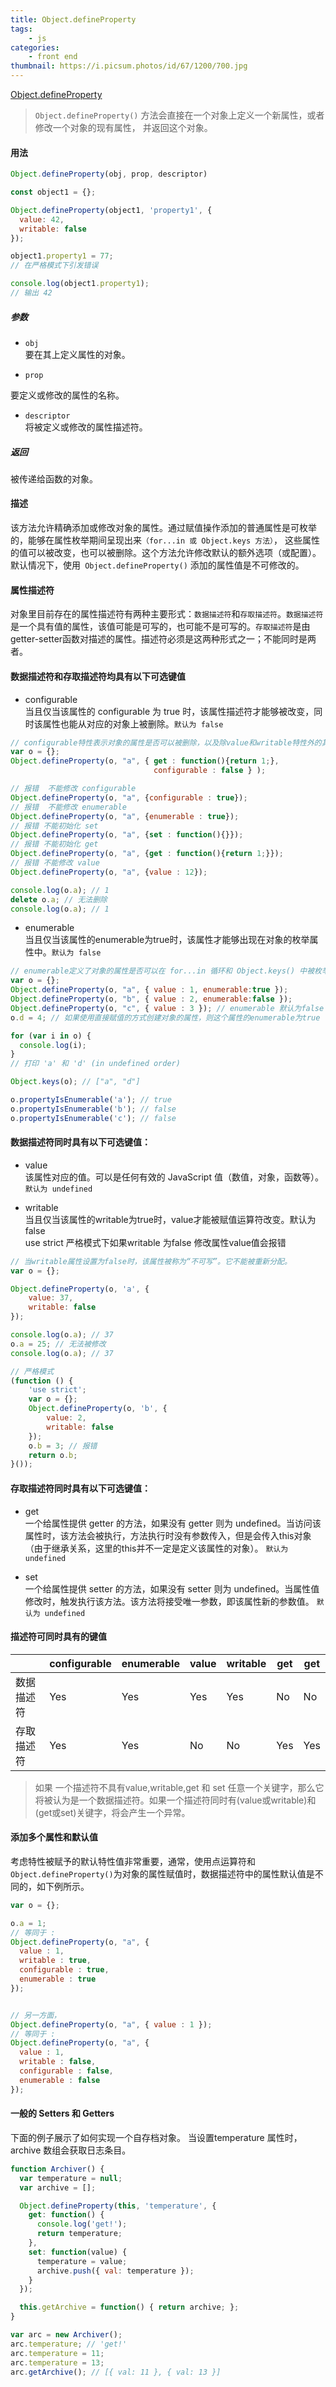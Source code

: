 ```yaml
---
title: Object.defineProperty
tags:
	- js
categories:
	- front end
thumbnail: https://i.picsum.photos/id/67/1200/700.jpg
---
```



[Object.defineProperty](https://developer.mozilla.org/zh-CN/docs/Web/JavaScript/Reference/Global_Objects/Object/defineProperty)

> `Object.defineProperty()` 方法会直接在一个对象上定义一个新属性，或者修改一个对象的现有属性， 并返回这个对象。

<!--more-->

#### 用法

```js
Object.defineProperty(obj, prop, descriptor)
```

```js
const object1 = {};

Object.defineProperty(object1, 'property1', {
  value: 42,
  writable: false
});

object1.property1 = 77;
// 在严格模式下引发错误

console.log(object1.property1);
// 输出 42
```

##### 参数

* `obj`  
要在其上定义属性的对象。

* `prop`  

要定义或修改的属性的名称。

* `descriptor`  
将被定义或修改的属性描述符。

##### 返回

 被传递给函数的对象。




 #### 描述

 该方法允许精确添加或修改对象的属性。通过赋值操作添加的普通属性是可枚举的，能够在属性枚举期间呈现出来`（for...in 或 Object.keys 方法）`， 这些属性的值可以被改变，也可以被删除。这个方法允许修改默认的额外选项（或配置）。默认情况下，使用` Object.defineProperty()` 添加的属性值是不可修改的。




 #### 属性描述符

 对象里目前存在的属性描述符有两种主要形式：`数据描述符`和`存取描述符`。`数据描述符`是一个具有值的属性，该值可能是可写的，也可能不是可写的。`存取描述符`是由getter-setter函数对描述的属性。描述符必须是这两种形式之一；不能同时是两者。



 #### 数据描述符和存取描述符均具有以下可选键值

* configurable  
当且仅当该属性的 configurable 为 true 时，该属性描述符才能够被改变，同时该属性也能从对应的对象上被删除。`默认为 false`
```js
// configurable特性表示对象的属性是否可以被删除，以及除value和writable特性外的其他特性是否可以被修改。
var o = {};
Object.defineProperty(o, "a", { get : function(){return 1;}, 
                                configurable : false } );

// 报错  不能修改 configurable
Object.defineProperty(o, "a", {configurable : true}); 
// 报错  不能修改 enumerable
Object.defineProperty(o, "a", {enumerable : true}); 
// 报错 不能初始化 set
Object.defineProperty(o, "a", {set : function(){}}); 
// 报错 不能初始化 get
Object.defineProperty(o, "a", {get : function(){return 1;}});
// 报错 不能修改 value
Object.defineProperty(o, "a", {value : 12});

console.log(o.a); // 1
delete o.a; // 无法删除
console.log(o.a); // 1
```
* enumerable  
当且仅当该属性的enumerable为true时，该属性才能够出现在对象的枚举属性中。`默认为 false`
```js
// enumerable定义了对象的属性是否可以在 for...in 循环和 Object.keys() 中被枚举。
var o = {};
Object.defineProperty(o, "a", { value : 1, enumerable:true });
Object.defineProperty(o, "b", { value : 2, enumerable:false });
Object.defineProperty(o, "c", { value : 3 }); // enumerable 默认为false
o.d = 4; // 如果使用直接赋值的方式创建对象的属性，则这个属性的enumerable为true

for (var i in o) {    
  console.log(i);  
}
// 打印 'a' 和 'd' (in undefined order)

Object.keys(o); // ["a", "d"]

o.propertyIsEnumerable('a'); // true
o.propertyIsEnumerable('b'); // false
o.propertyIsEnumerable('c'); // false
```



#### 数据描述符同时具有以下可选键值：

* value  
该属性对应的值。可以是任何有效的 JavaScript 值（数值，对象，函数等）。`默认为 undefined`

* writable  
当且仅当该属性的writable为true时，value才能被赋值运算符改变。<span class="vp-danger-text">默认为 false</span>  
<span class="vp-warning-text">use strict 严格模式下如果writable 为false 修改属性value值会报错</span>  

```js
// 当writable属性设置为false时，该属性被称为“不可写”。它不能被重新分配。
var o = {};

Object.defineProperty(o, 'a', {
    value: 37,
    writable: false
});

console.log(o.a); // 37
o.a = 25; // 无法被修改
console.log(o.a); // 37

// 严格模式
(function () {
    'use strict';
    var o = {};
    Object.defineProperty(o, 'b', {
        value: 2,
        writable: false
    });
    o.b = 3; // 报错
    return o.b;
}());
```



#### 存取描述符同时具有以下可选键值：

* get  
一个给属性提供 getter 的方法，如果没有 getter 则为 undefined。当访问该属性时，该方法会被执行，方法执行时没有参数传入，但是会传入this对象（由于继承关系，这里的this并不一定是定义该属性的对象）。
`默认为 undefined`

* set  
一个给属性提供 setter 的方法，如果没有 setter 则为 undefined。当属性值修改时，触发执行该方法。该方法将接受唯一参数，即该属性新的参数值。
`默认为 undefined`



#### 描述符可同时具有的键值

| | configurable | enumerable | value  | writable | get | get |
| ----| ---- |----|----|----|----|----|
|数据描述符| Yes |Yes|Yes|Yes|No|No|
|存取描述符| Yes |Yes|No|No|Yes|Yes|



> 如果 一个描述符不具有value,writable,get 和 set 任意一个关键字，那么它将被认为是一个数据描述符。如果一个描述符同时有(value或writable)和(get或set)关键字，将会产生一个异常。



####  添加多个属性和默认值

考虑特性被赋予的默认特性值非常重要，通常，使用点运算符和`Object.defineProperty()`为对象的属性赋值时，数据描述符中的属性默认值是不同的，如下例所示。

```js
var o = {};

o.a = 1;
// 等同于 :
Object.defineProperty(o, "a", {
  value : 1,
  writable : true,
  configurable : true,
  enumerable : true
});


// 另一方面，
Object.defineProperty(o, "a", { value : 1 });
// 等同于 :
Object.defineProperty(o, "a", {
  value : 1,
  writable : false,
  configurable : false,
  enumerable : false
});
```



#### 一般的 Setters 和 Getters

下面的例子展示了如何实现一个自存档对象。 当设置temperature 属性时，archive 数组会获取日志条目。
```js
function Archiver() {
  var temperature = null;
  var archive = [];

  Object.defineProperty(this, 'temperature', {
    get: function() {
      console.log('get!');
      return temperature;
    },
    set: function(value) {
      temperature = value;
      archive.push({ val: temperature });
    }
  });

  this.getArchive = function() { return archive; };
}

var arc = new Archiver();
arc.temperature; // 'get!'
arc.temperature = 11;
arc.temperature = 13;
arc.getArchive(); // [{ val: 11 }, { val: 13 }]
```